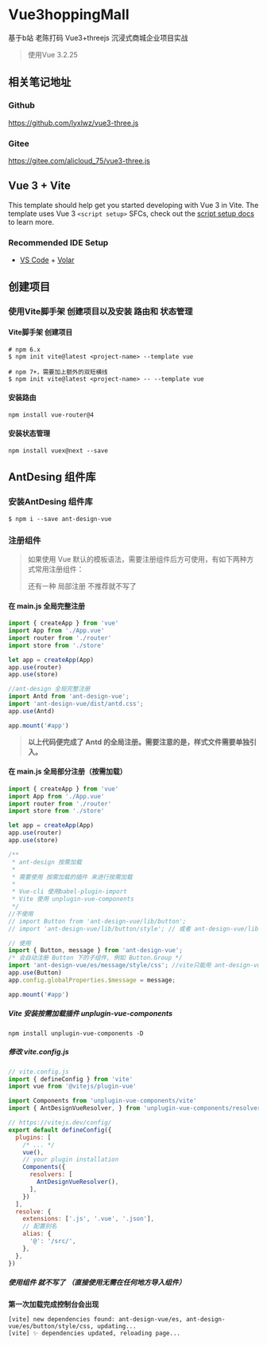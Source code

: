 # Vue3hoppingMall
基于b站 老陈打码 Vue3+threejs 沉浸式商城企业项目实战

> 使用Vue 3.2.25

## 相关笔记地址
### Github
https://github.com/lyxlwz/vue3-three.js
### Gitee
https://gitee.com/alicloud_75/vue3-three.js

## Vue 3 + Vite

This template should help get you started developing with Vue 3 in Vite. The template uses Vue 3 `<script setup>` SFCs, check out the [script setup docs](https://v3.vuejs.org/api/sfc-script-setup.html#sfc-script-setup) to learn more.

### Recommended IDE Setup

- [VS Code](https://code.visualstudio.com/) + [Volar](https://marketplace.visualstudio.com/items?itemName=Vue.volar)


## 创建项目
### 使用Vite脚手架 创建项目以及安装 路由和 状态管理
#### Vite脚手架 创建项目
```shell
# npm 6.x
$ npm init vite@latest <project-name> --template vue

# npm 7+，需要加上额外的双短横线
$ npm init vite@latest <project-name> -- --template vue
```
#### 安装路由
```shell
npm install vue-router@4
```
#### 安装状态管理
```shell
npm install vuex@next --save
```

## AntDesing 组件库

### 安装AntDesing 组件库
```shell
$ npm i --save ant-design-vue
```

### 注册组件
> 如果使用 Vue 默认的模板语法，需要注册组件后方可使用，有如下两种方式常用注册组件：
> 
> 还有一种 局部注册 不推荐就不写了


#### 在 main.js 全局完整注册
```javascript
import { createApp } from 'vue'
import App from './App.vue'
import router from './router'
import store from './store'

let app = createApp(App)
app.use(router)
app.use(store)

//ant-design 全局完整注册
import Antd from 'ant-design-vue';
import 'ant-design-vue/dist/antd.css';
app.use(Antd)

app.mount('#app')
```
> **以上代码便完成了 Antd 的全局注册。需要注意的是，样式文件需要单独引入。**


#### 在 main.js 全局部分注册（按需加载）
```javascript
import { createApp } from 'vue'
import App from './App.vue'
import router from './router'
import store from './store'

let app = createApp(App)
app.use(router)
app.use(store)

/**
 * ant-design 按需加载
 * 
 * 需要使用 按需加载的插件 来进行按需加载
 * 
 * Vue-cli 使用babel-plugin-import
 * Vite 使用 unplugin-vue-components 
 */
//不使用
// import Button from 'ant-design-vue/lib/button';
// import 'ant-design-vue/lib/button/style'; // 或者 ant-design-vue/lib/button/style/css 加载 css 文件

// 使用
import { Button, message } from 'ant-design-vue';
/* 会自动注册 Button 下的子组件, 例如 Button.Group */
import 'ant-design-vue/es/message/style/css'; //vite只能用 ant-design-vue/es 而非 ant-design-vue/lib
app.use(Button)
app.config.globalProperties.$message = message;

app.mount('#app')
```

##### Vite 安装按需加载插件 unplugin-vue-components
```shell
npm install unplugin-vue-components -D
```

##### 修改 vite.config.js
```javascript
// vite.config.js
import { defineConfig } from 'vite'
import vue from '@vitejs/plugin-vue'

import Components from 'unplugin-vue-components/vite'
import { AntDesignVueResolver, } from 'unplugin-vue-components/resolvers'

// https://vitejs.dev/config/
export default defineConfig({
  plugins: [
    /* ... */
    vue(),
    // your plugin installation
    Components({
      resolvers: [
        AntDesignVueResolver(),
      ],
    })
  ],
  resolve: {
    extensions: ['.js', '.vue', '.json'],
    // 配置别名
    alias: {
      '@': '/src/',
    },
  },
})
```
##### 使用组件 就不写了 （直接使用无需在任何地方导入组件）
**第一次加载完成控制台会出现**
```shell
[vite] new dependencies found: ant-design-vue/es, ant-design-vue/es/button/style/css, updating...
[vite] ✨ dependencies updated, reloading page...
```

